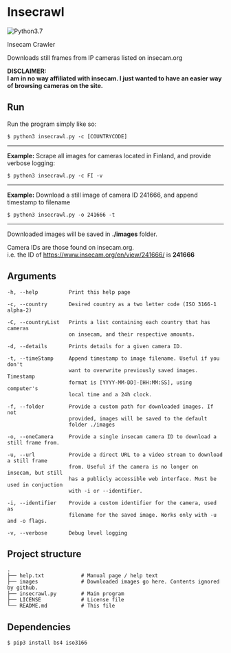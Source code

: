 # Insecrawl

![Python3.7](https://img.shields.io/badge/python-3.7-green)

Insecam Crawler

Downloads still frames from IP cameras listed on insecam.org

**DISCLAIMER:**  
**I am in no way affiliated with insecam. I just wanted to have an easier way of browsing cameras on the site.**

## Run

Run the program simply like so:

```
$ python3 insecrawl.py -c [COUNTRYCODE]
```

---

**Example:** Scrape all images for cameras located in Finland, and provide verbose logging:

```
$ python3 insecrawl.py -c FI -v
```

---

**Example:** Download a still image of camera ID 241666, and append timestamp to filename

```
$ python3 insecrawl.py -o 241666 -t
```

---

Downloaded images will be saved in **./images** folder.

Camera IDs are those found on insecam.org.  
i.e. the ID of https://www.insecam.org/en/view/241666/ is **241666**

## Arguments

```
-h, --help          Print this help page

-c, --country       Desired country as a two letter code (ISO 3166-1 alpha-2)

-C, --countryList   Prints a list containing each country that has cameras
                    on insecam, and their respective amounts.

-d, --details       Prints details for a given camera ID.

-t, --timeStamp     Append timestamp to image filename. Useful if you don't
                    want to overwrite previously saved images. Timestamp
                    format is [YYYY-MM-DD]-[HH:MM:SS], using computer's
                    local time and a 24h clock.

-f, --folder        Provide a custom path for downloaded images. If not
                    provided, images will be saved to the default
                    folder ./images

-o, --oneCamera     Provide a single insecam camera ID to download a still frame from.

-u, --url           Provide a direct URL to a video stream to download a still frame
                    from. Useful if the camera is no longer on insecam, but still
                    has a publicly accessible web interface. Must be used in conjuction
                    with -i or --identifier.

-i, --identifier    Provide a custom identifier for the camera, used as
                    filename for the saved image. Works only with -u and -o flags.

-v, --verbose       Debug level logging
```

## Project structure

```
.
├── help.txt            # Manual page / help text
├── images              # Downloaded images go here. Contents ignored by github.
├── insecrawl.py        # Main program
├── LICENSE             # License file
└── README.md           # This file
```

## Dependencies

```
$ pip3 install bs4 iso3166
```
